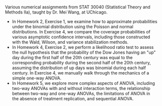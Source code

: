 Various numerical assignments from STAT 30040 (Statistical Theory and Methods IIa), taught by Dr. Mei Wang, at UChicago.

* In Homework 2, Exercise 1, we examine how to approximate probabilities under the binomial distribution using the Poisson and normal distributions. In Exercise 4, we compare the coverage probabilities of various asymptotic confidence intervals, including those constructed with the Wald, Wilson, and variance stabilization methods.
* In Homework 4, Exercise 2, we perform a likelihood ratio test to assess the null hypothesis that the probability of the Dow Jones having an "up" day during the first half of the 20th century was equal to the corresponding probability during the second half of the 20th century, assuming the distribution of up days was binomial during each half century. In Exercise 4, we manually walk through the mechanics of a simple one-way ANOVA.
* In Homework 5, we explore more complex aspects of ANOVA, including two-way ANOVAs with and without interaction terms, the relationship between two-way and one-way ANOVAs, the limitations of ANOVA in the absence of treatment replication, and sequential ANOVA.
